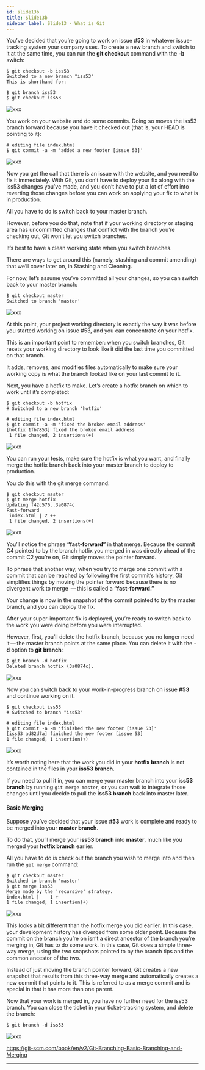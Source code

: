 ```yaml
---
id: slide13b
title: Slide13b
sidebar_label: Slide13 - What is Git
---
```


<!-- https://www.atlassian.com/git/tutorials/using-branches/git-merge -->

You’ve decided that you’re going to work on issue **#53** in whatever issue-tracking system your company uses. To create a new branch and switch to it at the same time, you can run the **git checkout** command with the **-b** switch:

```
$ git checkout -b iss53
Switched to a new branch "iss53"
This is shorthand for:

$ git branch iss53
$ git checkout iss53
```

![xxx](https://raw.githubusercontent.com/ChickenKyiv/awesome-git-article/master/img/merge/git-merge-default.png)

You work on your website and do some commits. Doing so moves the iss53 branch forward because you have it checked out (that is, your HEAD is pointing to it):

```
# editing file index.html
$ git commit -a -m 'added a new footer [issue 53]'
```


![xxx](https://raw.githubusercontent.com/ChickenKyiv/awesome-git-article/master/img/merge/git-merge-default.png)




Now you get the call that there is an issue with the website, and you need to fix it immediately. With Git, you don’t have to deploy your fix along with the iss53 changes you’ve made, and you don’t have to put a lot of effort into reverting those changes before you can work on applying your fix to what is in production.






All you have to do is switch back to your master branch.

However, before you do that, note that if your working directory or staging area has uncommitted changes that conflict with the branch you’re checking out, Git won’t let you switch branches.

It’s best to have a clean working state when you switch branches.

There are ways to get around this (namely, stashing and commit amending) that we’ll cover later on, in Stashing and Cleaning.

For now, let’s assume you’ve committed all your changes, so you can switch back to your master branch:

```
$ git checkout master
Switched to branch 'master'
```

![xxx](https://raw.githubusercontent.com/ChickenKyiv/awesome-git-article/master/img/merge/git-merge-default.png)

At this point, your project working directory is exactly the way it was before you started working on issue #53, and you can concentrate on your hotfix.

This is an important point to remember: when you switch branches, Git resets your working directory to look like it did the last time you committed on that branch.

It adds, removes, and modifies files automatically to make sure your working copy is what the branch looked like on your last commit to it.

Next, you have a hotfix to make. Let’s create a hotfix branch on which to work until it’s completed:

```
$ git checkout -b hotfix
# Switched to a new branch 'hotfix'

# editing file index.html
$ git commit -a -m 'fixed the broken email address'
[hotfix 1fb7853] fixed the broken email address
 1 file changed, 2 insertions(+)
```


![xxx](https://raw.githubusercontent.com/ChickenKyiv/awesome-git-article/master/img/merge/git-merge-default.png)


 You can run your tests, make sure the hotfix is what you want, and finally merge the hotfix branch back into your master branch to deploy to production.

 You do this with the git merge command:

```
$ git checkout master
$ git merge hotfix
Updating f42c576..3a0874c
Fast-forward
 index.html | 2 ++
 1 file changed, 2 insertions(+)
 ```


 ![xxx](https://raw.githubusercontent.com/ChickenKyiv/awesome-git-article/master/img/merge/git-merge-default.png)


You’ll notice the phrase **“fast-forward”** in that merge.
 Because the commit C4 pointed to by the branch hotfix you merged in was directly ahead of the commit C2 you’re on, Git simply moves the pointer forward.

 To phrase that another way, when you try to merge one commit with a commit that can be reached by following the first commit’s history, Git simplifies things by moving the pointer forward because there is no divergent work to merge  — this is called a **“fast-forward.”**

Your change is now in the snapshot of the commit pointed to by the master branch, and you can deploy the fix.

After your super-important fix is deployed, you’re ready to switch back to the work you were doing before you were interrupted.

However, first, you’ll delete the hotfix branch, because you no longer need it — the master branch points at the same place. You can delete it with the **-d** option to **git branch**:

```
$ git branch -d hotfix
Deleted branch hotfix (3a0874c).
```

![xxx](https://raw.githubusercontent.com/ChickenKyiv/awesome-git-article/master/img/merge/git-merge-default.png)

Now you can switch back to your work-in-progress branch on issue **#53** and continue working on it.

```
$ git checkout iss53
# Switched to branch "iss53"

# editing file index.html
$ git commit -a -m 'finished the new footer [issue 53]'
[iss53 ad82d7a] finished the new footer [issue 53]
1 file changed, 1 insertion(+)
```

![xxx](https://raw.githubusercontent.com/ChickenKyiv/awesome-git-article/master/img/merge/git-merge-default.png)

It’s worth noting here that the work you did in your **hotfix branch** is not contained in the files in your **iss53 branch**.

If you need to pull it in, you can merge your master branch into your **iss53 branch** by running `git merge master`, or you can wait to integrate those changes until you decide to pull the **iss53 branch** back into master later.

#### Basic Merging

Suppose you’ve decided that your issue **#53** work is complete and ready to be merged into your **master branch**.

To do that, you’ll merge your **iss53 branch** into **master**, much like you merged your **hotfix branch** earlier.

All you have to do is check out the branch you wish to merge into and then run the `git merge` command:

```
$ git checkout master
Switched to branch 'master'
$ git merge iss53
Merge made by the 'recursive' strategy.
index.html |    1 +
1 file changed, 1 insertion(+)

```

![xxx](https://raw.githubusercontent.com/ChickenKyiv/awesome-git-article/master/img/merge/git-merge-default.png)

This looks a bit different than the hotfix merge you did earlier. In this case, your development history has diverged from some older point. Because the commit on the branch you’re on isn’t a direct ancestor of the branch you’re merging in, Git has to do some work. In this case, Git does a simple three-way merge, using the two snapshots pointed to by the branch tips and the common ancestor of the two.



Instead of just moving the branch pointer forward, Git creates a new snapshot that results from this three-way merge and automatically creates a new commit that points to it. This is referred to as a merge commit and is special in that it has more than one parent.

Now that your work is merged in, you have no further need for the iss53 branch. You can close the ticket in your ticket-tracking system, and delete the branch:

```
$ git branch -d iss53
```

![xxx](https://raw.githubusercontent.com/ChickenKyiv/awesome-git-article/master/img/merge/git-merge-default.png)

https://git-scm.com/book/en/v2/Git-Branching-Basic-Branching-and-Merging


----
